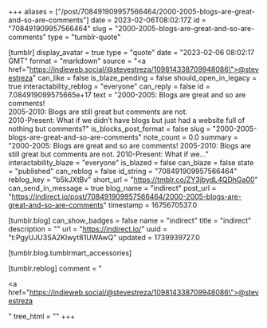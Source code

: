 +++
aliases = ["/post/708491909957566464/2000-2005-blogs-are-great-and-so-are-comments"]
date = 2023-02-06T08:02:17Z
id = "708491909957566464"
slug = "2000-2005-blogs-are-great-and-so-are-comments"
type = "tumblr-quote"

[tumblr]
display_avatar = true
type = "quote"
date = "2023-02-06 08:02:17 GMT"
format = "markdown"
source = "<a href=\"https://indieweb.social/@stevestreza/109814338709948086\">@stevestreza</a>"
can_like = false
is_blaze_pending = false
should_open_in_legacy = true
interactability_reblog = "everyone"
can_reply = false
id = 7.084919099575665e+17
text = "2000-2005: Blogs are great and so are comments!<br/>2005-2010: Blogs are still great but comments are not.<br/>2010-Present: What if we didn&rsquo;t have blogs but just had a website full of nothing but comments?"
is_blocks_post_format = false
slug = "2000-2005-blogs-are-great-and-so-are-comments"
note_count = 0.0
summary = "2000-2005: Blogs are great and so are comments! 2005-2010: Blogs are still great but comments are not. 2010-Present: What if we..."
interactability_blaze = "everyone"
is_blazed = false
can_blaze = false
state = "published"
can_reblog = false
id_string = "708491909957566464"
reblog_key = "b5kJXtBv"
short_url = "https://tmblr.co/ZY3jbydL4QDhGa00"
can_send_in_message = true
blog_name = "indirect"
post_url = "https://indirect.io/post/708491909957566464/2000-2005-blogs-are-great-and-so-are-comments"
timestamp = 1675670537.0

[tumblr.blog]
can_show_badges = false
name = "indirect"
title = "indirect"
description = ""
url = "https://indirect.io/"
uuid = "t:PgyUJU3SA2Klwyt81UWAwQ"
updated = 1739939727.0

[tumblr.blog.tumblrmart_accessories]

[tumblr.reblog]
comment = "<p><a href=\"https://indieweb.social/@stevestreza/109814338709948086\">@stevestreza</a></p>"
tree_html = ""
+++
